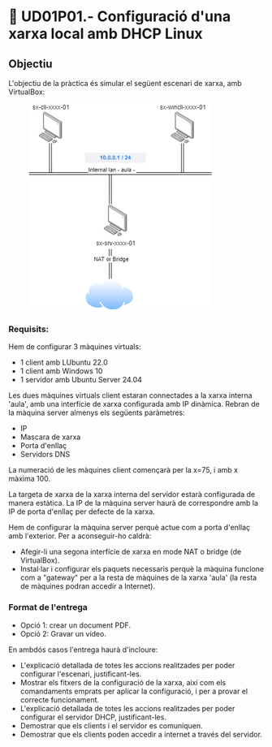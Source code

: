 # 📎 UD01P01.- Configuració d'una xarxa local amb DHCP Linux

## Objectiu

L'objectiu de la pràctica és simular el següent escenari de xarxa, amb VirtualBox:

<figure><img src="../.gitbook/assets/UD01A01.drawio.png" alt=""><figcaption></figcaption></figure>

### Requisits:

Hem de configurar 3 màquines virtuals:

* 1 client amb LUbuntu 22.0
* 1 client amb Windows 10
* 1 servidor amb Ubuntu Server 24.04

Les dues màquines virtuals client estaran connectades a la xarxa interna 'aula', amb una interfície de xarxa configurada amb IP dinàmica. Rebran de la màquina server almenys els següents paràmetres:

* IP
* Mascara de xarxa
* Porta d'enllaç
* Servidors DNS

La numeració de les màquines client començarà per la x=75, i amb x màxima 100.

La targeta de xarxa de la xarxa interna del servidor estarà configurada de manera estàtica. La IP de la màquina server haurà de correspondre amb la IP de porta d'enllaç per defecte de la xarxa.

Hem de configurar la màquina server perquè actue com a porta d'enllaç amb l'exterior.  Per a aconseguir-ho caldrà:

* Afegir-li una segona interfície de xarxa en mode NAT o bridge (de VirtualBox).
* Instal·lar i configurar els paquets necessaris perquè la màquina funcione com a "gateway" per a la resta de màquines de la xarxa 'aula' (la resta de màquines podran accedir a Internet).&#x20;

### Format de l'entrega

* Opció 1: crear un document PDF.
* Opció 2: Gravar un vídeo.

En ambdós casos l'entrega haurà d'incloure:

* L'explicació detallada de totes les accions realitzades per poder configurar l'escenari, justificant-les.
* Mostrar els fitxers de la configuració de la xarxa, així com els comandaments emprats per aplicar la configuració, i per a provar el correcte funcionament.
* L'explicació detallada de totes les accions realitzades per poder configurar el servidor DHCP, justificant-les.
* Demostrar que els clients i el servidor es comuniquen.
* Demostrar que els clients poden accedir a internet a través del servidor.
